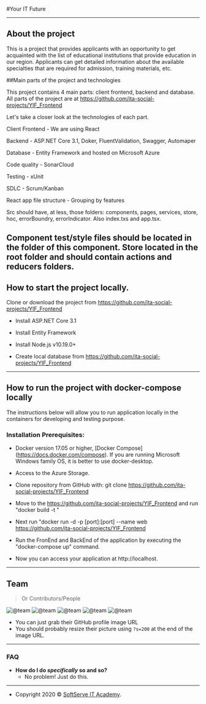 #Your IT Future

---

## About the project

This is a project that provides applicants with an opportunity to get acquainted with the list of educational institutions that provide education in our region. Applicants can get detailed information about the available specialties that are required for admission, training materials, etc.

##Main parts of the project and technologies

This project contains 4 main parts: client frontend, backend and database. All parts of the project are at https://github.com/ita-social-projects/YIF_Frontend

Let's take a closer look at the technologies of each part.

Client Frontend - We are using React

Backend - ASP.NET Core 3.1, Doker, FluentValidation, Swagger, Automaper

Database - Entity Framework and hosted on Microsoft Azure

Code quality - SonarCloud

Testing - xUnit

SDLC - Scrum/Kanban

React app file structure - Grouping by features

Src should have, at less, those folders: components, pages, services, store, hoc, errorBoundry, errorIndicator. Also index.txs and app.tsx.

## Component test/style files should be located in the folder of this component. Store located in the root folder and should contain actions and reducers folders.

## How to start the project locally.

Clone or download the project from https://github.com/ita-social-projects/YIF_Frontend

- Install ASP.NET Core 3.1

- Install Entity Framework

- Install Node.js v10.19.0+

- Create local database from https://github.com/ita-social-projects/YIF_Frontend

---

## How to run the project with docker-compose locally

The instructions below will allow you to run application locally in the containers for developing and testing purpose.

### Installation Prerequisites:

- Docker version 17.05 or higher, [Docker Compose] (https://docs.docker.com/compose). If you are running Microsoft Windows family OS, it is better to use docker-desktop.
- Access to the Azure Storage.

- Clone repository from GitHub with:
  git clone https://github.com/ita-social-projects/YIF_Frontend

- Move to the https://github.com/ita-social-projects/YIF_Frontend and run "docker build -t "

- Next run "docker run -d -p [port]:[port] --name web https://github.com/ita-social-projects/YIF_Frontend

- Run the FronEnd and BackEnd of the application by executing the "docker-compose up" command.

- Now you can access your application at http://localhost.

---

## Team

> Or Contributors/People

![@team](https://avatars2.githubusercontent.com/u/64921184?s=200&v=4)
![@team](https://avatars0.githubusercontent.com/u/62026523?s=200&u=c5ffa62223d32312a6f3592c66e4c791eb4c7343&v=4)
![@team](https://avatars1.githubusercontent.com/u/60184096?s=200&u=354406f2bcd0522f17e5c94d2b7c6d34596f0ec9&v=4)
![@team](https://avatars0.githubusercontent.com/u/58741436?s=200&u=ffc14f01ed18eab531f52e6b06865ee410b57965&v=4)
![@team](https://avatars2.githubusercontent.com/u/60231618?s=200&u=5a15300a5626ca41ca26910dc1660a74d3dc4847&v=4)

- You can just grab their GitHub profile image URL
- You should probably resize their picture using `?s=200` at the end of the image URL.

---

### FAQ

- **How do I do _specifically_ so and so?**
  - No problem! Just do this.

---

- Copyright 2020 © <a href="https://softserve.academy/" target="_blank"> SoftServe IT Academy</a>.
